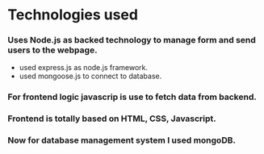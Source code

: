 # Technologies used

### Uses Node.js as backed technology to manage form and send users to the webpage.
- used express.js as node.js framework.
- used mongoose.js to connect to database.
  
### For frontend logic javascrip is use to fetch data from backend.

### Frontend is totally based on HTML, CSS, Javascript.

### Now for database management system I used mongoDB.
